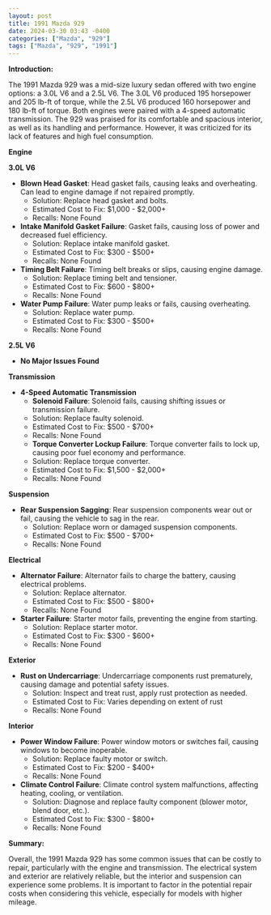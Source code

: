 ```yaml
---
layout: post
title: 1991 Mazda 929
date: 2024-03-30 03:43 -0400
categories: ["Mazda", "929"]
tags: ["Mazda", "929", "1991"]
---
```

**Introduction:**

The 1991 Mazda 929 was a mid-size luxury sedan offered with two engine options: a 3.0L V6 and a 2.5L V6. The 3.0L V6 produced 195 horsepower and 205 lb-ft of torque, while the 2.5L V6 produced 160 horsepower and 180 lb-ft of torque. Both engines were paired with a 4-speed automatic transmission. The 929 was praised for its comfortable and spacious interior, as well as its handling and performance. However, it was criticized for its lack of features and high fuel consumption.

**Engine**

**3.0L V6**
- **Blown Head Gasket**: Head gasket fails, causing leaks and overheating. Can lead to engine damage if not repaired promptly.
    - Solution: Replace head gasket and bolts.
    - Estimated Cost to Fix: $1,000 - $2,000+
    - Recalls: None Found
- **Intake Manifold Gasket Failure**: Gasket fails, causing loss of power and decreased fuel efficiency.
    - Solution: Replace intake manifold gasket.
    - Estimated Cost to Fix: $300 - $500+
    - Recalls: None Found
- **Timing Belt Failure**: Timing belt breaks or slips, causing engine damage.
    - Solution: Replace timing belt and tensioner.
    - Estimated Cost to Fix: $600 - $800+
    - Recalls: None Found
- **Water Pump Failure**: Water pump leaks or fails, causing overheating.
    - Solution: Replace water pump.
    - Estimated Cost to Fix: $300 - $500+
    - Recalls: None Found

**2.5L V6**
- **No Major Issues Found**

**Transmission**

- **4-Speed Automatic Transmission**
    - **Solenoid Failure**: Solenoid fails, causing shifting issues or transmission failure.
    - Solution: Replace faulty solenoid.
    - Estimated Cost to Fix: $500 - $700+
    - Recalls: None Found
    - **Torque Converter Lockup Failure**: Torque converter fails to lock up, causing poor fuel economy and performance.
    - Solution: Replace torque converter.
    - Estimated Cost to Fix: $1,500 - $2,000+
    - Recalls: None Found

**Suspension**

- **Rear Suspension Sagging**: Rear suspension components wear out or fail, causing the vehicle to sag in the rear.
    - Solution: Replace worn or damaged suspension components.
    - Estimated Cost to Fix: $500 - $700+
    - Recalls: None Found

**Electrical**

- **Alternator Failure**: Alternator fails to charge the battery, causing electrical problems.
    - Solution: Replace alternator.
    - Estimated Cost to Fix: $500 - $800+
    - Recalls: None Found
- **Starter Failure**: Starter motor fails, preventing the engine from starting.
    - Solution: Replace starter motor.
    - Estimated Cost to Fix: $300 - $600+
    - Recalls: None Found

**Exterior**

- **Rust on Undercarriage**: Undercarriage components rust prematurely, causing damage and potential safety issues.
    - Solution: Inspect and treat rust, apply rust protection as needed.
    - Estimated Cost to Fix: Varies depending on extent of rust
    - Recalls: None Found

**Interior**

- **Power Window Failure**: Power window motors or switches fail, causing windows to become inoperable.
    - Solution: Replace faulty motor or switch.
    - Estimated Cost to Fix: $200 - $400+
    - Recalls: None Found
- **Climate Control Failure**: Climate control system malfunctions, affecting heating, cooling, or ventilation.
    - Solution: Diagnose and replace faulty component (blower motor, blend door, etc.).
    - Estimated Cost to Fix: $300 - $800+
    - Recalls: None Found

**Summary:**

Overall, the 1991 Mazda 929 has some common issues that can be costly to repair, particularly with the engine and transmission. The electrical system and exterior are relatively reliable, but the interior and suspension can experience some problems. It is important to factor in the potential repair costs when considering this vehicle, especially for models with higher mileage.
